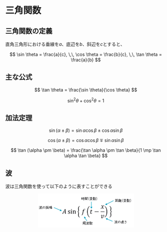 # 三角関数

## 三角関数の定義

直角三角形における垂線を$a$、底辺を$b$、斜辺を$c$とすると、

$$
\sin \theta = \frac{a}{c}, \,\,
\cos \theta = \frac{b}{c}, \,\,
\tan \theta = \frac{a}{b}
$$

## 主な公式

$$
\tan \theta = \frac{\sin \theta}{\cos \theta}
$$

$$
\sin ^2 \theta + \cos ^2 \theta = 1
$$

## 加法定理

$$
\sin (\alpha \pm \beta) = \sin \alpha \cos \beta \pm \cos \alpha \sin \beta
$$

$$
\cos (\alpha \pm \beta) = \cos \alpha \cos \beta \mp \sin \alpha \sin \beta
$$

$$
\tan (\alpha \pm \beta) = \frac{\tan \alpha \pm \tan \beta}{1 \mp \tan \alpha \tan \beta}
$$

## 波

波は三角関数を使って以下のように表すことができる

<div align="center">
    <img src="波.jpeg" width=300">
</div>
